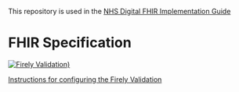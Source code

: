 This repository is used in the [NHS Digital FHIR Implementation Guide](https://simplifier.net/guide/NHSDigital/Home) 

# FHIR Specification

 [![Firely Validation)](https://github.com/NHSDigital/NHSDigital-FHIR-ImplementationGuide/actions/workflows/main.yml/badge.svg)](https://github.com/NHSDigital/NHSDigital-FHIR-ImplementationGuide/actions/workflows/main.yml)

 [Instructions for configuring the Firely Validation](https://github.com/FirelyTeam/firely-terminal-pipeline)
